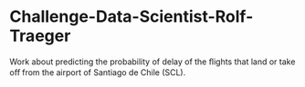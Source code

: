 # Challenge-Data-Scientist-Rolf-Traeger
Work about predicting the probability of delay of the ﬂights that land or take oﬀ from the airport of Santiago de Chile  (SCL).
